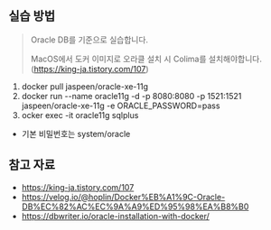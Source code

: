 ## 실습 방법
> Oracle DB를 기준으로 실습합니다.
>
> MacOS에서 도커 이미지로 오라클 설치 시 Colima를 설치해야합니다. (https://king-ja.tistory.com/107)
>
1. docker pull jaspeen/oracle-xe-11g
2. docker run --name oracle11g -d -p 8080:8080 -p 1521:1521 jaspeen/oracle-xe-11g -e ORACLE_PASSWORD=pass
3. ocker exec -it oracle11g sqlplus

* 기본 비밀번호는 system/oracle

## 참고 자료
* https://king-ja.tistory.com/107
* https://velog.io/@hoplin/Docker%EB%A1%9C-Oracle-DB%EC%82%AC%EC%9A%A9%ED%95%98%EA%B8%B0
* https://dbwriter.io/oracle-installation-with-docker/